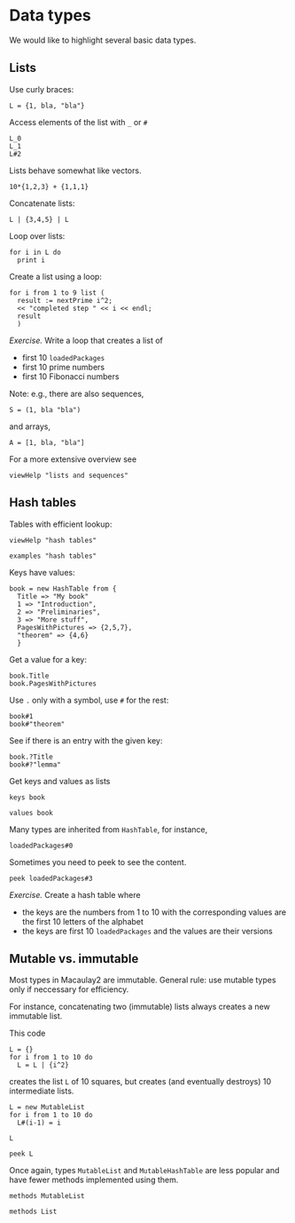 # Data types

We would like to highlight several basic data types. 

## Lists
Use curly braces:
```
L = {1, bla, "bla"}
```
Access elements of the list with `_` or `#`
```
L_0
L_1
L#2
```
Lists behave somewhat like vectors.
```
10*{1,2,3} + {1,1,1}
```
Concatenate lists:
```
L | {3,4,5} | L
```
Loop over lists:
```
for i in L do
  print i
```

Create a list using a loop:
```
for i from 1 to 9 list (
  result := nextPrime i^2;
  << "completed step " << i << endl;
  result
  )
```

_Exercise._ Write a loop that creates a list of 
* first 10 `loadedPackages`
* first 10 prime numbers
* first 10 Fibonacci numbers


Note: e.g., there are also sequences,
```
S = (1, bla "bla")
```
and arrays,
```
A = [1, bla, "bla"]
```
For a more extensive overview see
```
viewHelp "lists and sequences"
```

## Hash tables

Tables with efficient lookup:
```
viewHelp "hash tables"
```

```
examples "hash tables"
```

Keys have values:
```
book = new HashTable from {
  Title => "My book"
  1 => "Introduction",
  2 => "Preliminaries",
  3 => "More stuff",
  PagesWithPictures => {2,5,7},
  "theorem" => {4,6} 
  }
```
Get a value for a key:
```
book.Title
book.PagesWithPictures
```
Use `.` only with a symbol, use `#` for the rest:
```
book#1
book#"theorem"
```
See if there is an entry with the given key:
```
book.?Title
book#?"lemma"
```

Get keys and values as lists
```
keys book
```
```
values book
```

Many types are inherited from `HashTable`, for instance,
```
loadedPackages#0
```
Sometimes you need to peek to see the content.
```
peek loadedPackages#3
```

_Exercise._ Create a hash table where 
* the keys are the numbers from 1 to 10 with 
the corresponding values are the first 10 letters of the alphabet 
* the keys are first 10 `loadedPackages` and the values are their versions

## Mutable vs. immutable

Most types in Macaulay2 are immutable. General rule: use mutable types only if neccessary for efficiency.

For instance, concatenating two (immutable) lists always creates a new immutable list.

This code 
```
L = {}
for i from 1 to 10 do 
  L = L | {i^2}
```
creates the list `L` of 10 squares, but creates (and eventually destroys) 10 intermediate lists.
```
L = new MutableList
for i from 1 to 10 do 
  L#(i-1) = i
```
```
L
```
```
peek L
```
Once again, types `MutableList` and `MutableHashTable` are less popular and have fewer methods implemented using them.
```
methods MutableList
```
```
methods List
```
